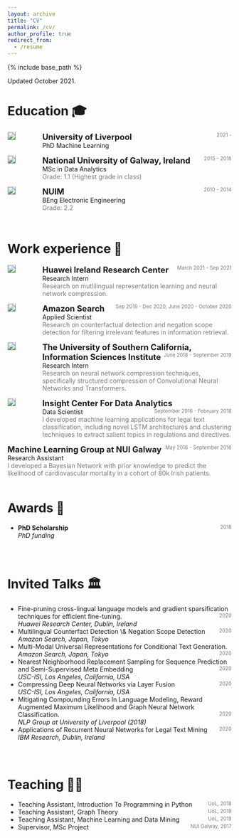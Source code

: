 ```yaml
---
layout: archive
title: "CV"
permalink: /cv/
author_profile: true
redirect_from:
  - /resume
---
```


{% include base_path %}

<!-- taken from https://emiliendupont.github.io/resume/  -->

Updated October 2021.

Education 🎓
======

<!-- PhD -->
<div style="display:flex;">

  <div style="flex:0.5; padding-right:5%">
    <img src="{{ site.url }}/images/resume/uol.png" style="align:left; border: 1px solid #d3d3d3; border-style: outset;">
  </div>

  <div style="flex:4;">
    <p style="margin:0px">
      <b style="font-size: 130%;">University of Liverpool</b>
      <span style="float:right; font-size:80%; color:#7a7a7a;">2021 -</span>
    </p>
    PhD Machine Learning
    <!-- <div style="color:#7a7a7a">
      Supervised by Danushka Bollegala
    </div> -->
  </div>
</div>
<hr style="height:1em; margin:0em; visibility:hidden;" />

<!-- MS -->
<div style="display:flex;">

  <div style="flex:0.5; padding-right:5%">
    <img src="{{ site.url }}/images/resume/galway.png" style="align:left; border: 1px solid #d3d3d3; border-style: outset;">
  </div>

  <div style="flex:4;">
    <p style="margin:0px">
      <b style="font-size: 130%;">National University of Galway, Ireland</b>
      <span style="float:right; font-size:80%; color:#7a7a7a;">2015 - 2016</span>
    </p>
    MSc in Data Analytics
    <div style="color:#7a7a7a">
      Grade: 1.1 (Highest grade in class) 
    </div>
  </div>
</div>
<hr style="height:1em; margin:0em; visibility:hidden;" />


<!-- BEng -->
<div style="display:flex;">

  <div style="flex:0.5; padding-right:5%">
    <img src="{{ site.url }}/images/resume/maynooth.png" style="align:left; border: 1px solid #d3d3d3; border-style: outset;">
  </div>

  <div style="flex:4;">
    <p style="margin:0px">
      <b style="font-size: 130%;">NUIM</b>
      <span style="float:right; font-size:80%; color:#7a7a7a;">2010 - 2014</span>
    </p>
    BEng Electronic Engineering
    <div style="color:#7a7a7a">
      Grade: 2.2
    </div>
  </div>
</div>
 <hr style="height:2em; margin:0em; visibility:hidden;" />


Work experience 💼
======
<!-- Huawei -->
<div style="display:flex;">

  <div style="flex:0.5; padding-right:5%">
    <img src="{{ site.url }}/images/resume/huawei.png" style="align:left; border: 1px solid #d3d3d3; border-style: outset;">
  </div>

  <div style="flex:4;">
    <p style="margin:0px">
      <b style="font-size: 130%;">Huawei Ireland Research Center</b>
      <span style="float:right; font-size:80%; color:#7a7a7a;">March 2021 - Sep 2021</span>
    </p>
    Research Intern
    <div style="color:#7a7a7a">
      Research on mutlilingual representation learning and neural network compression.
    </div>
  </div>
</div>
 <hr style="height:1em; margin:0em; visibility:hidden;" />

<!-- Amazon -->
<div style="display:flex;">

  <div style="flex:0.5; padding-right:5%">
    <img src="{{ site.url }}/images/resume/amazon.png" style="align:left; border: 1px solid #d3d3d3; border-style: outset;">
  </div>

  <div style="flex:4;">
    <p style="margin:0px">
      <b style="font-size: 130%;">Amazon Search</b>
      <span style="float:right; font-size:80%; color:#7a7a7a;">Sep 2019 - Dec 2020, June 2020 - October 2020 </span>
    </p>
    Applied Scientist
    <div style="color:#7a7a7a">
      Research on counterfactual detection and negation scope detection for filtering irrelevant features in information retrieval.
    </div>
  </div>
</div>
 <hr style="height:1em; margin:0em; visibility:hidden;" />

<!-- USC -->
<div style="display:flex;">

  <div style="flex:0.5; padding-right:5%">
    <img src="{{ site.url }}/images/resume/usc_isi.png" style="align:left; border: 1px solid #d3d3d3; border-style: outset;">
  </div>

  <div style="flex:4;">
    <p style="margin:0px">
      <b style="font-size: 130%;">The University of Southern California, Information Sciences Institute</b>
      <span style="float:right; font-size:80%; color:#7a7a7a;">June 2018 - September 2019</span>
    </p>
    Research Intern
    <div style="color:#7a7a7a">
      Research on neural network compression techniques, specifically structured compression of Convolutional Neural Networks and Transformers.
    </div>
  </div>
</div>
 <hr style="height:1em; margin:0em; visibility:hidden;" />

<!-- Insight -->
<div style="display:flex;">

  <div style="flex:0.5; padding-right:5%">
    <img src="{{ site.url }}/images/resume/insight.png" style="align:left; border: 1px solid #d3d3d3; border-style: outset;">
  </div>

  <div style="flex:4;">
    <p style="margin:0px">
      <b style="font-size: 130%;">Insight Center For Data Analytics</b>
      <span style="float:right; font-size:80%; color:#7a7a7a;">September 2016 - February 2018</span>
    </p>
    Data Scientist
    <div style="color:#7a7a7a">
      I developed machine learning applications for legal text classification, including novel LSTM architectures and clustering techniques to extract salient topics in regulations and directives. 
    </div>
  </div>
</div>
 <hr style="height:1em; margin:0em; visibility:hidden;" />

  <div style="flex:4;">
    <p style="margin:0px">
      <b style="font-size: 130%;">Machine Learning Group at NUI Galway</b>
      <span style="float:right; font-size:80%; color:#7a7a7a;">May 2016 - September 2016</span>
    </p>
    Research Assistant
    <div style="color:#7a7a7a">
      I developed a Bayesian Network with prior knowledge to predict the likelihood of cardiovascular mortality in a cohort of 80k Irish patients.
    </div>
  </div>
 <hr style="height:1em; margin:0em; visibility:hidden;" />

  
Awards 🌟
======
<ul>
  <li>
    <b>PhD Scholarship </b>
    <span style="float:right; font-size:80%; color:#7a7a7a;">2018</span> <br>
    <i>PhD funding</i>
  </li>

  <!-- <li>
    <b>Silicon Valley Startup Camp</b>
    <span style="float:right; font-size:80%;color:#7a7a7a;">2018</span> <br>
    <i>Trip organized for rising Swiss entrepreneurs.</i>
  </li> -->

</ul>

 <hr style="height:2em; margin:0em; visibility:hidden;" />
  
Invited Talks 🏛️
======

<ul>
<li>
  Fine-pruning cross-lingual language models and gradient sparsification techniques for efficient fine-tuning. 
  <span style="float:right; font-size:80%; color:#7a7a7a;">2020</span> <br>
  <i>Huawei Research Center, Dublin, Ireland</i>
</li>
<li>
  Multilingual Counterfact Detection \& Negation Scope Detection
  <span style="float:right; font-size:80%; color:#7a7a7a;">2020</span> <br>
  <i>Amazon Search, Japan, Tokyo</i>
</li>
<li>
   Multi-Modal Universal Representations for Conditional Text Generation.
  <span style="float:right; font-size:80%; color:#7a7a7a;">2020</span> <br>
  <i>Amazon Search, Japan, Tokyo</i>
</li>
<li>
   Nearest Neighborhood Replacement Sampling for Sequence Prediction and Semi-Supervised Meta Embedding
  <span style="float:right; font-size:80%; color:#7a7a7a;">2020</span> <br>
  <i>USC-ISI, Los Angeles, California, USA</i>
</li>
<li>
   Compressing Deep Neural Networks via Layer Fusion
   <span style="float:right; font-size:80%; color:#7a7a7a;">2020</span> <br>
  <i>USC-ISI, Los Angeles, California, USA</i>
</li>
<li>
   Mitigating Compounding Errors In Language Modeling,  Reward Augmented Maximum Likelihood and Graph Neural Network Classification.
   <span style="float:right; font-size:80%; color:#7a7a7a;">2020</span> <br>
  <i>NLP Group at University of Liverpool (2018)</i>
</li>
<li>
   Applications of Recurrent Neural Networks for Legal Text Mining
   <span style="float:right; font-size:80%; color:#7a7a7a;">2020</span> <br>
  <i>IBM Research, Dublin, Ireland</i>
</li>

</ul>

 <hr style="height:2em; margin:0em; visibility:hidden;" />
  
Teaching 👨‍🏫
======
<ul>
  <li>
    Teaching Assistant, Introduction To Programming in Python
    <span style="float:right; font-size:80%; color:#7a7a7a;">UoL, 2018</span> <br>
  </li>

  <li>
    Teaching Assistant, Graph Theory
    <span style="float:right; font-size:80%; color:#7a7a7a;">UoL, 2019</span> <br>
  </li>

  <li>
    Teaching Assistant, Machine Learning and Data Mining
    <span style="float:right; font-size:80%; color:#7a7a7a;">UoL, 2019</span> <br>
  </li>

  <li>
    Supervisor, MSc Project
    <span style="float:right; font-size:80%; color:#7a7a7a;">NUI Galway, 2017</span> <br>
  </li>

</ul>
  
<!-- Academic Services 📚
======
<ul>
  <li>
  <b>Reviewer</b><br>
  <i>ACL 2020/2019</i>
  <i>EMNLP 2020/2019/2018</i>
  <i>AAAI 2019/2018</i>
  <i>EACL 2017</i>
  </li>
</ul> -->

